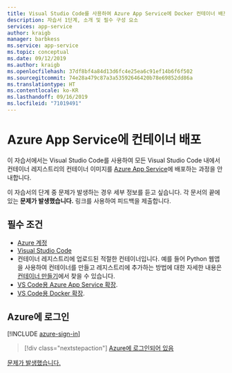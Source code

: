 ```yaml
---
title: Visual Studio Code를 사용하여 Azure App Service에 Docker 컨테이너 배포
description: 자습서 1단계, 소개 및 필수 구성 요소
services: app-service
author: kraigb
manager: barbkess
ms.service: app-service
ms.topic: conceptual
ms.date: 09/12/2019
ms.author: kraigb
ms.openlocfilehash: 37df8bf4a84d13d6fc4e25ea6c91ef14b6f6f502
ms.sourcegitcommit: 74e28a479c87a3a53592646420b78e69852dd86a
ms.translationtype: HT
ms.contentlocale: ko-KR
ms.lasthandoff: 09/16/2019
ms.locfileid: "71019491"
---
```

# <a name="deploy-containers-to-azure-app-service"></a>Azure App Service에 컨테이너 배포

이 자습서에서는 Visual Studio Code를 사용하여 모든 Visual Studio Code 내에서 컨테이너 레지스트리의 컨테이너 이미지를 [Azure App Service](https://azure.microsoft.com/services/app-service/containers/)에 배포하는 과정을 안내합니다.

이 자습서의 단계 중 문제가 발생하는 경우 세부 정보를 듣고 싶습니다. 각 문서의 끝에 있는 **문제가 발생했습니다.** 링크를 사용하여 피드백을 제출합니다.

## <a name="prerequisites"></a>필수 조건

- [Azure 계정](https://azure.microsoft.com/free/?utm_source=campaign&utm_campaign=vscode-tutorial-docker-extension&mktingSource=vscode-tutorial-docker-extension)
- [Visual Studio Code](https://code.visualstudio.com/)
- 컨테이너 레지스트리에 업로드된 적절한 컨테이너입니다. 예를 들어 Python 웹앱을 사용하여 컨테이너를 만들고 레지스트리에 추가하는 방법에 대한 자세한 내용은 [컨테이너 만들기](https://code.visualstudio.com/python/tutorial-create-containers)에서 찾을 수 있습니다.
- [VS Code용 Azure App Service 확장](https://marketplace.visualstudio.com/items?itemName=ms-azuretools.vscode-azureappservice).
- [VS Code용 Docker 확장](https://marketplace.visualstudio.com/items?itemName=ms-azuretools.vscode-docker).

## <a name="sign-in-to-azure"></a>Azure에 로그인

[!INCLUDE [azure-sign-in](includes/azure-sign-in.md)]

> [!div class="nextstepaction"]
> [Azure에 로그인되어 있음](tutorial-deploy-containers-02.md)

[문제가 발생했습니다.](https://www.research.net/r/PWZWZ52?tutorial=vscode-appservice-containers&step=01-verify-prerequisites)
